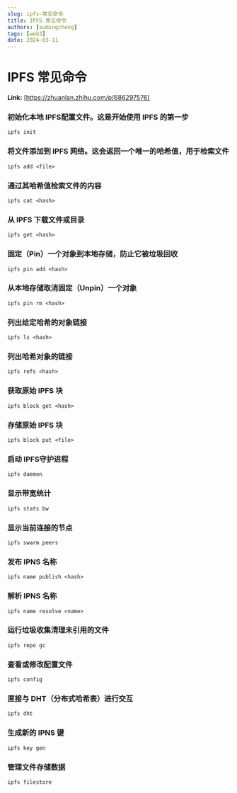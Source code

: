 ```yaml
---
slug: ipfs-常见命令
title: IPFS 常见命令
authors: [sumingcheng]
tags: [web3]
date: 2024-03-11
---
```


# IPFS 常见命令



 **Link:** [https://zhuanlan.zhihu.com/p/686297576]

### 初始化本地 IPFS配置文件。这是开始使用 IPFS 的第一步  
```
ipfs init

```
### 将文件添加到 IPFS 网络。这会返回一个唯一的哈希值，用于检索文件  
```
ipfs add <file>

```
### 通过其哈希值检索文件的内容  
```
ipfs cat <hash>

```
### 从 IPFS 下载文件或目录  
```
ipfs get <hash>

```
### 固定（Pin）一个对象到本地存储，防止它被垃圾回收  
```
ipfs pin add <hash>

```
### 从本地存储取消固定（Unpin）一个对象  
```
ipfs pin rm <hash>

```
### 列出给定哈希的对象链接  
```
ipfs ls <hash>

```
### 列出哈希对象的链接  
```
ipfs refs <hash>

```
### 获取原始 IPFS 块  
```
ipfs block get <hash>

```
### 存储原始 IPFS 块  
```
ipfs block put <file>

```
### 启动 IPFS守护进程  
```
ipfs daemon

```
### 显示带宽统计  
```
ipfs stats bw

```
### 显示当前连接的节点  
```
ipfs swarm peers

```
### 发布 IPNS 名称  
```
ipfs name publish <hash>

```
### 解析 IPNS 名称  
```
ipfs name resolve <name>

```
### 运行垃圾收集清理未引用的文件  
```
ipfs repo gc

```
### 查看或修改配置文件  
```
ipfs config

```
### 直接与 DHT（分布式哈希表）进行交互  
```
ipfs dht

```
### 生成新的 IPNS 键  
```
ipfs key gen

```
### 管理文件存储数据  
```
ipfs filestore

```